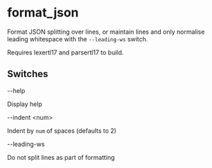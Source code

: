 # format_json

Format JSON splitting over lines, or maintain lines and only normalise leading whitespace with the `--leading-ws` switch.

Requires lexertl17 and parsertl17 to build.

 ## Switches

 --help

Display help

 --indent &lt;num&gt;

Indent by `num` of spaces (defaults to 2)

--leading-ws

Do not split lines as part of formatting
